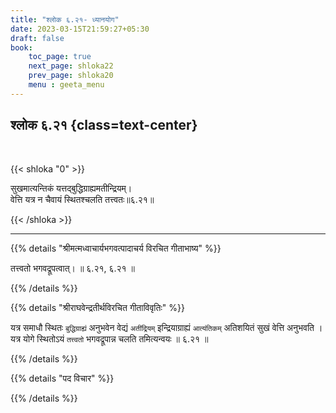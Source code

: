 ```yaml
---
title: "श्लोक ६.२१- ध्यानयोग"
date: 2023-03-15T21:59:27+05:30
draft: false
book:
    toc_page: true
    next_page: shloka22
    prev_page: shloka20
    menu : geeta_menu
---
```




## श्लोक ६.२१ {class=text-center}

<br/>

{{< shloka  "0"  >}}

सुखमात्यन्तिकं यत्तद्बुद्धिग्राह्यमतीन्द्रियम्।  
वेत्ति यत्र न चैवायं स्थितश्चलति तत्त्वतः॥६.२१॥

{{< /shloka >}}

---


{{% details "श्रीमत्मध्वाचार्यभगवत्पादाचर्य विरचित  गीताभाष्य" %}}

तत्त्वतो भगवद्रूपत्वात्। ॥ ६.२१, ६.२१ ॥

{{% /details %}}



{{% details "श्रीराघवेन्द्रतीर्थविरचित गीताविवृतिः" %}}

यत्र समाधौ स्थितः `बुद्धिग्राह्यं` अनुभवेन वेद्यं `अतींद्रियम्`  इन्द्रियाग्राह्यं
`आत्यंतिकम्` अतिशयितं सुखं वेत्ति अनुभवति । यत्र योगे स्थितोऽयं
`तत्त्वतो` भगवद्रूपान्न चलति तमित्यन्वयः ॥ ६.२१ ॥


{{% /details %}}



{{% details "पद विचार" %}}


{{% /details %}}
